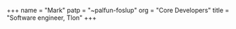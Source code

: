 +++
name = "Mark"
patp = "~palfun-foslup"
org = "Core Developers"
title = "Software engineer, Tlon"
+++